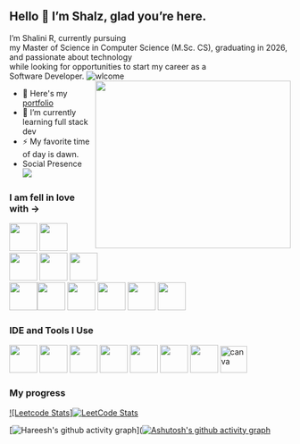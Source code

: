 ## Hello 🌸 I’m Shalz, glad you’re here.

I’m Shalini R, currently pursuing<br> my Master of Science in Computer Science (M.Sc. CS), graduating in 2026,<br> and passionate about technology<br> while looking for opportunities to start my career as a <br>Software Developer.
![wlcome](https://i.makeagif.com/media/9-07-2025/7yjWGL.gif)
<img align="right" width="350" height="300" src="https://makeagif.com/i/7yjWGL">
- 🔭 Here's my [portfolio](www.linkedin.com/in/shalini-msc-cs-b5046a2ba)                                                 
- 🌱 I’m currently learning full stack dev
- ⚡ My favorite time of day is dawn.
- Social Presence
<br> [<img src="https://img.shields.io/badge/LinkedIn-0077B5?style=for-the-badge&logo=linkedin&logoColor=white" />](www.linkedin.com/in/shalini-msc-cs-b5046a2ba) <br/>

### I am fell in love with ->
<img height="50" width="50" src="https://img.icons8.com/color/48/000000/python.png" />  <img height="50" width="50" src="https://img.icons8.com/color/48/000000/html-5.png" /> <img height="50" width="50" src="https://img.icons8.com/color/48/000000/css3.png" /> <img height="50" width="50" src="https://img.icons8.com/color/48/000000/sass.png"/> <img height="50" width="50" src="https://img.icons8.com/color/48/000000/bootstrap.png" /><br>
<img height="50" width="50" src="https://img.icons8.com/color/48/000000/javascript.png"/><img height="50" width="50" src="https://img.icons8.com/color/48/000000/react-native.png"/> <img height="50" width="50" src="https://img.icons8.com/color/48/000000/google-firebase-console.png"/> <img height="50" width="50" src="https://img.icons8.com/color/48/000000/mysql-logo.png"/> <img height="50" width="50" src="https://img.icons8.com/color/48/000000/mongodb.png"/> <img height="50" width="50" src="https://img.icons8.com/color/48/000000/nodejs.png"/> 
### IDE and Tools I Use
<img height="50" width="50" src="https://img.icons8.com/color/48/000000/visual-studio-code-2019.png"/> <img height="50" width="50" src="https://img.icons8.com/color/48/000000/pycharm.png"/> <img height="50" width="50" src="https://img.icons8.com/color/50/000000/git.png"/>  <img height="50" src="https://img.icons8.com/color/480/null/notion--v1.png" /> <img height="50" width="50" src="https://img.icons8.com/doodle/48/000000/adobe-photoshop.png"/> <img height="50" width="50" src="https://img.icons8.com/color/48/000000/figma--v1.png"/> <img height="50" src="https://img.shields.io/badge/Netlify-00C7B7?style=for-the-badge&logo=netlify&logoColor=white"/> <img width="48" height="48" src="https://img.icons8.com/fluency/48/canva.png" alt="canva"/> 


### My progress  

[![Leetcode Stats]![LeetCode Stats](https://leetcard.jacoblin.cool/JacobLinCool?theme=dark&font=Mandali)](https://leetcode.com/u/Shalz_Msc/)

[![Hareesh's github activity graph](https://github-readme-activity-graph.vercel.app/graph?username=hareesh-r&bg_color=000000&color=ffffff&line=51f565&point=ffffff&area=true&hide_border=true)]([![Ashutosh's github activity graph](https://github-readme-activity-graph.vercel.app/graph?username=shalzmsc-workspace&bg_color=050505&color=ab82a9&line=732c7d&point=bf7cc0&area=true&hide_border=true)](https://github.com/ashutosh00710/github-readme-activity-graph)
